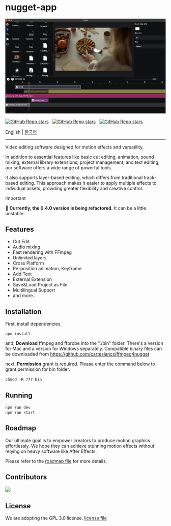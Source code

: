 # nugget-app

![plot](./assets/images/screenshot.png)

<p align='center'>

<a href="#"><img alt="GitHub Repo stars" src="https://img.shields.io/github/stars/cartesiancs/nugget-app?style=for-the-badge" /></a>
&nbsp;
<a href="https://discord.gg/SvBypMTF8j"><img alt="GitHub Repo stars" src="https://img.shields.io/github/license/cartesiancs/nugget-app?style=for-the-badge" /></a>
&nbsp;
<a href="https://discord.gg/SvBypMTF8j"><img alt="GitHub Repo stars" src="https://img.shields.io/badge/Discord-5865F2?style=for-the-badge&logo=discord&logoColor=white" /></a>

</p>

English | [한국어](./docs/README.ko.md)

<hr/>

Video editing software designed for motion effects and versatility.

In addition to essential features like basic cut editing, animation, sound mixing, external library extensions, project management, and text editing, our software offers a wide range of powerful tools.

It also supports layer-based editing, which differs from traditional track-based editing. This approach makes it easier to apply multiple effects to individual assets, providing greater flexibility and creative control.

> [!IMPORTANT]
> 📢 <strong>Currently, the 0.4.0 version is being refactored.</strong> It can be a little unstable.

## Features

- Cut Edit
- Audio mixing
- Fast rendering with FFmpeg
- Unlimited layers
- Cross Platform
- Re-position animation, Keyframe
- Add Text
- External Extension
- Save&Load Project as File
- Multilingual Support
- and more...

## Installation

First, install dependencies.

```
npm install
```

and, **Download** ffmpeg and ffprobe into the "./bin" folder. There's a version for Mac and a version for Windows separately. Compatible binary files can be downloaded from https://github.com/cartesiancs/ffmpeg4nugget

next, **Permission** grant is required. Please enter the command below to grant permission for bin folder.

`chmod -R 777 bin`

## Running

```
npm run dev
npm run start
```

## Roadmap

Our ultimate goal is to empower creators to produce motion graphics effortlessly. We hope they can achieve stunning motion effects without relying on heavy software like After Effects.

Please refer to the [roadmap file](./docs/ROADMAP.md) for more details.

## Contributors

 <a href = "https://github.com/cartesiancs/nugget-app/graphs/contributors">
   <img src = "https://contrib.rocks/image?repo=cartesiancs/nugget-app"/>
 </a>

## License

We are adopting the GPL 3.0 license. [license file](./LICENSE)
